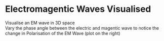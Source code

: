 # Electromagentic Waves Visualised
Visualise an EM wave in 3D space  
Vary the phase angle between the electric and magentic wave to notice the change in Polarisation of the EM Wave (plot on the right)

